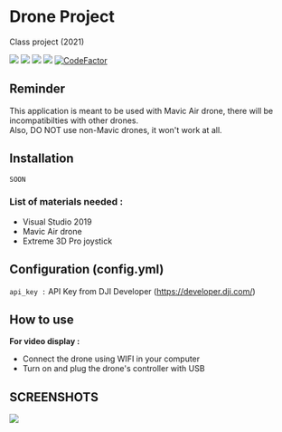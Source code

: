 # Drone Project
Class project (2021)

![](https://img.shields.io/github/issues/ZukiLTU/Portique_Project)
![](https://img.shields.io/github/forks/ZukiLTU/Portique_Project)
![](https://img.shields.io/github/stars/ZukiLTU/Portique_Project)
![](https://img.shields.io/github/license/ZukiLTU/Portique_Project)
[![CodeFactor](https://www.codefactor.io/repository/github/zukiltu/drone_project/badge)](https://www.codefactor.io/repository/github/zukiltu/drone_project)

## Reminder
<div class="rem">
<!--<img src = "" alt="">-->
This application is meant to be used with Mavic Air drone, there will be incompatibilties with other drones.
<br/>Also, DO NOT use non-Mavic drones, it won't work at all.
</div>

## Installation
```
SOON
```
### List of materials needed :
<ul>
    <li>Visual Studio 2019</li>
    <li>Mavic Air drone</li>
    <li>Extreme 3D Pro joystick</li>
</ul>

## Configuration (config.yml)
`api_key :` API Key from DJI Developer (https://developer.dji.com/)<br/>

## How to use
**For video display :**
- Connect the drone using WIFI in your computer
- Turn on and plug the drone's controller with USB

## SCREENSHOTS
![](https://prnt.sc/WQbYocOk--ZB)
